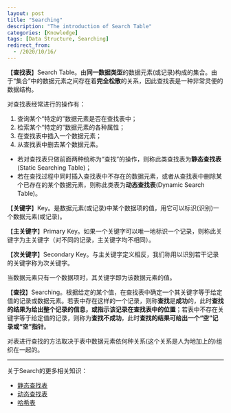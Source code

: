 ```yaml
---
layout: post
title: "Searching"
description: "The introduction of Search Table"
categories: [Knowledge]
tags: [Data Structure, Searching]
redirect_from:
  - /2020/10/16/
---
```


【**查找表**】Search Table。由**同一数据类型**的数据元素(或记录)构成的集合。由于“集合”中的数据元素之间存在着**完全松散**的关系，因此查找表是一种非常灵便的数据结构。

对查找表经常进行的操作有：

1. 查询某个“特定的”数据元素是否在查找表中；
2. 检索某个“特定的”数据元素的各种属性；
3. 在查找表中插入一个数据元素；
4. 从查找表中删去某个数据元素。

* 若对查找表只做前面两种统称为“查找”的操作，则称此类查找表为**静态查找表**(Static Searching Table)；
* 若在查找过程中同时插入查找表中不存在的数据元素，或者从查找表中删除某个已存在的某个数据元素，则称此类表为**动态查找表**(Dynamic Search Table)。

【**关键字**】Key。是数据元素(或记录)中某个数据项的值，用它可以标识(识别)一个数据元素(或记录)。

【**主关键字**】Primary Key。如果一个关键字可以唯一地标识一个记录，则称此关键字为主关键字（对不同的记录，主关键字均不相同）。

【**次关键字**】Secondary Key。与主关键字定义相反，我们称用以识别若干记录的关键字称为次关键字。

当数据元素只有一个数据项时，其关键字即为该数据元素的值。

【**查找**】Searching。根据给定的某个值，在查找表中确定一个其关键字等于给定值的记录或数据元素。若表中存在这样的一个记录，则称**查找**是**成功**的，此时**查找的结果为给出整个记录的信息，或指示该记录在查找表中的位置**；若表中不存在关键字等于给定值的记录，则称为**查找不成功**，此时**查找的结果可给出一个“空”记录或“空”指针**。

对表进行查找的方法取决于表中数据元素依何种关系(这个关系是人为地加上的)组织在一起的。

***

关于Search的更多相关知识：

* [静态查找表](https://authurwhywait.github.io/blog/2020/10/15/static_search_table/)
* [动态查找表](https://authurwhywait.github.io/blog/2020/10/16/dynamic_search_table/)
* [哈希表](https://authurwhywait.github.io/blog/2020/07/01/Hash_table/)
